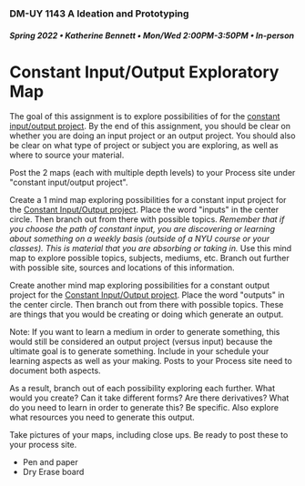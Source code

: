 ### DM-UY 1143 A Ideation and Prototyping
##### Spring 2022 • Katherine Bennett • Mon/Wed 2:00PM-3:50PM • In-person

# Constant Input/Output Exploratory Map

The goal of this assignment is to explore possibilities of for the [constant input/output project](constant_input_output.md). By the end of this assignment, you should be clear on whether you are doing an input project or an output project. You should also be clear on what type of project or subject you are exploring, as well as where to source your material.

Post the 2 maps (each with multiple depth levels) to your Process site under "constant input/output project". 

Create a 1 mind map exploring possibilities for a constant input project for the [Constant Input/Output project](constant_input_output.md). Place the word "inputs" in the center circle. Then branch out from there with possible topics. *Remember that if you choose the path of constant input, you are discovering or learning about something on a weekly basis (outside of a NYU course or your classes). This is material that you are absorbing or taking in.* Use this mind map to explore possible topics, subjects, mediums, etc. Branch out further with possible site, sources and locations of this information. 

Create another mind map exploring possibilities for a constant output project for the [Constant Input/Output project](constant_input_output.md). Place the word "outputs" in the center circle. Then branch out from there with possible topics. These are things that you would be creating or doing which generate an output.

Note: If you want to learn a medium in order to generate something, this would still be considered an output project (versus input) because the ultimate goal is to generate something. Include in your schedule your learning aspects as well as your making. Posts to your Process site need to document both aspects.

As a result, branch out of each possibility exploring each further. What would you create? Can it take different forms? Are there derivatives? What do you need to learn in order to generate this? Be specific. Also explore what resources you need to generate this output.

Take pictures of your maps, including close ups. Be ready to post these to your process site.

* Pen and paper 
* Dry Erase board
 